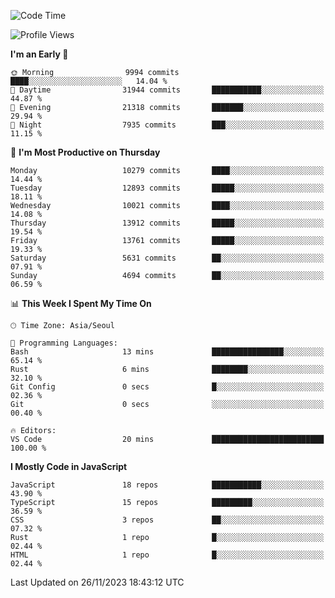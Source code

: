<!--START_SECTION:waka-->
![Code Time](http://img.shields.io/badge/Code%20Time-5%2C379%20hrs%2037%20mins-blue)

![Profile Views](http://img.shields.io/badge/Profile%20Views-1-blue)

**I'm an Early 🐤** 

```text
🌞 Morning                9994 commits        ████░░░░░░░░░░░░░░░░░░░░░   14.04 % 
🌆 Daytime                31944 commits       ███████████░░░░░░░░░░░░░░   44.87 % 
🌃 Evening                21318 commits       ███████░░░░░░░░░░░░░░░░░░   29.94 % 
🌙 Night                  7935 commits        ███░░░░░░░░░░░░░░░░░░░░░░   11.15 % 
```
📅 **I'm Most Productive on Thursday** 

```text
Monday                   10279 commits       ████░░░░░░░░░░░░░░░░░░░░░   14.44 % 
Tuesday                  12893 commits       █████░░░░░░░░░░░░░░░░░░░░   18.11 % 
Wednesday                10021 commits       ████░░░░░░░░░░░░░░░░░░░░░   14.08 % 
Thursday                 13912 commits       █████░░░░░░░░░░░░░░░░░░░░   19.54 % 
Friday                   13761 commits       █████░░░░░░░░░░░░░░░░░░░░   19.33 % 
Saturday                 5631 commits        ██░░░░░░░░░░░░░░░░░░░░░░░   07.91 % 
Sunday                   4694 commits        ██░░░░░░░░░░░░░░░░░░░░░░░   06.59 % 
```


📊 **This Week I Spent My Time On** 

```text
🕑︎ Time Zone: Asia/Seoul

💬 Programming Languages: 
Bash                     13 mins             ████████████████░░░░░░░░░   65.14 % 
Rust                     6 mins              ████████░░░░░░░░░░░░░░░░░   32.10 % 
Git Config               0 secs              █░░░░░░░░░░░░░░░░░░░░░░░░   02.36 % 
Git                      0 secs              ░░░░░░░░░░░░░░░░░░░░░░░░░   00.40 % 

🔥 Editors: 
VS Code                  20 mins             █████████████████████████   100.00 % 
```

**I Mostly Code in JavaScript** 

```text
JavaScript               18 repos            ███████████░░░░░░░░░░░░░░   43.90 % 
TypeScript               15 repos            █████████░░░░░░░░░░░░░░░░   36.59 % 
CSS                      3 repos             ██░░░░░░░░░░░░░░░░░░░░░░░   07.32 % 
Rust                     1 repo              █░░░░░░░░░░░░░░░░░░░░░░░░   02.44 % 
HTML                     1 repo              █░░░░░░░░░░░░░░░░░░░░░░░░   02.44 % 
```




 Last Updated on 26/11/2023 18:43:12 UTC
<!--END_SECTION:waka-->
